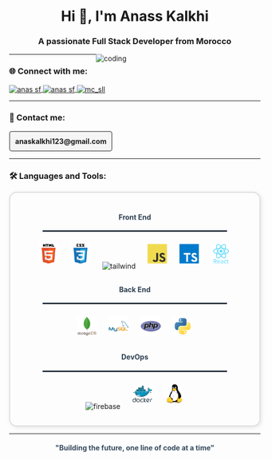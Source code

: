 <h1 align="center">Hi 👋, I'm Anass Kalkhi</h1>
<h3 align="center">A passionate Full Stack Developer from Morocco</h3>

<img align="right" alt="coding" width="330" src="https://media.tenor.com/A-xepNszV9YAAAAi/ai-bot.gif" />

---

<h3>🌐 Connect with me:</h3>
<p align="left">
  <a href="https://twitter.com/anas sf" target="_blank">
    <img align="center" src="https://raw.githubusercontent.com/rahuldkjain/github-profile-readme-generator/master/src/images/icons/Social/twitter.svg" alt="anas sf" height="30" width="40" />
  </a>
  <a href="https://fb.com/anas sf" target="_blank">
    <img align="center" src="https://raw.githubusercontent.com/rahuldkjain/github-profile-readme-generator/master/src/images/icons/Social/facebook.svg" alt="anas sf" height="30" width="40" />
  </a>
  <a href="https://instagram.com/mc_sll" target="_blank">
    <img align="center" src="https://raw.githubusercontent.com/rahuldkjain/github-profile-readme-generator/master/src/images/icons/Social/instagram.svg" alt="mc_sll" height="30" width="40" />
  </a>
</p>

---

<h3>📧 Contact me:</h3>
<p align="left" style="font-weight: bold; background-color: #f5f5f5; padding: 10px; border-radius: 5px; border: 2px solid gray; width: fit-content;">
  anaskalkhi123@gmail.com
</p>

---

<h3>🛠️ Languages and Tools:</h3>
<div align="center" style="border: 2px solid #ddd; padding: 20px; border-radius: 15px; box-shadow: 2px 2px 8px rgba(0, 0, 0, 0.1);">

  <h4 style="color: #2c3e50;">Front End</h4>
  <hr style="border: 1px solid #2c3e50; width: 80%;">
  <img src="https://raw.githubusercontent.com/devicons/devicon/master/icons/html5/html5-original-wordmark.svg" alt="html5" width="40" height="40" style="margin: 10px;"/>
  <img src="https://raw.githubusercontent.com/devicons/devicon/master/icons/css3/css3-original-wordmark.svg" alt="css3" width="40" height="40" style="margin: 10px;"/>
  <img src="https://www.vectorlogo.zone/logos/tailwindcss/tailwindcss-icon.svg" alt="tailwind" width="40" height="40" style="margin: 10px;"/>
  <img src="https://raw.githubusercontent.com/devicons/devicon/master/icons/javascript/javascript-original.svg" alt="javascript" width="40" height="40" style="margin: 10px;"/>
  <img src="https://raw.githubusercontent.com/devicons/devicon/master/icons/typescript/typescript-original.svg" alt="typescript" width="40" height="40" style="margin: 10px;"/>
  <img src="https://raw.githubusercontent.com/devicons/devicon/master/icons/react/react-original-wordmark.svg" alt="react" width="40" height="40" style="margin: 10px;"/>

  <h4 style="color: #2c3e50;">Back End</h4>
  <hr style="border: 1px solid #2c3e50; width: 80%;">
  <img src="https://raw.githubusercontent.com/devicons/devicon/master/icons/mongodb/mongodb-original-wordmark.svg" alt="mongodb" width="40" height="40" style="margin: 10px;"/>
  <img src="https://raw.githubusercontent.com/devicons/devicon/master/icons/mysql/mysql-original-wordmark.svg" alt="mysql" width="40" height="40" style="margin: 10px;"/>
  <img src="https://raw.githubusercontent.com/devicons/devicon/master/icons/php/php-original.svg" alt="php" width="40" height="40" style="margin: 10px;"/>
  <img src="https://raw.githubusercontent.com/devicons/devicon/master/icons/python/python-original.svg" alt="python" width="40" height="40" style="margin: 10px;"/>

  <h4 style="color: #2c3e50;">DevOps</h4>
  <hr style="border: 1px solid #2c3e50; width: 80%;">
  <img src="https://www.vectorlogo.zone/logos/firebase/firebase-icon.svg" alt="firebase" width="40" height="40" style="margin: 10px;"/>
  <img src="https://raw.githubusercontent.com/devicons/devicon/master/icons/docker/docker-original-wordmark.svg" alt="docker" width="40" height="40" style="margin: 10px;"/>
  <img src="https://raw.githubusercontent.com/devicons/devicon/master/icons/linux/linux-original.svg" alt="linux" width="40" height="40" style="margin: 10px;"/>

</div>

---

<h4 align="center" style="font-weight: bold; color: #34495e;">"Building the future, one line of code at a time"</h4>
